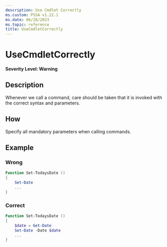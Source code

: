 ```yaml
---
description: Use Cmdlet Correctly
ms.custom: PSSA v1.22.1
ms.date: 06/28/2023
ms.topic: reference
title: UseCmdletCorrectly
---
```

# UseCmdletCorrectly

**Severity Level: Warning**

## Description

Whenever we call a command, care should be taken that it is invoked with the correct syntax and
parameters.

## How

Specify all mandatory parameters when calling commands.

## Example

### Wrong

```powershell
Function Set-TodaysDate ()
{
    Set-Date
    ...
}
```

### Correct

```powershell
Function Set-TodaysDate ()
{
    $date = Get-Date
    Set-Date -Date $date
    ...
}
```
